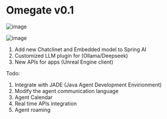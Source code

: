 # Omegate v0.1


![image](https://github.com/user-attachments/assets/06d721a2-7a50-433a-a191-dd67c5fd6e11)


![image](https://github.com/user-attachments/assets/5c5ccea0-cdba-47bb-ba1b-51dcc8b5ff4f)


1. Add new Chatclinet and Embedded model to Spring AI
2. Customized LLM plugin for (Ollama/Deepseek)
3. New APIs for apps (Unreal Engine client)

Todo:
1. Integrate with JADE (Java Agent Development Envirionment)
2. Modify the agent communication language
3. Agent Calendar
4. Real time APIs integration
5. Agent roaming 
